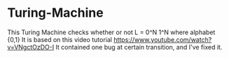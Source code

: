 # Turing-Machine
This Turing Machine checks whether or not  L = 0^N 1^N where alphabet {0,1}   It is based on this video tutorial https://www.youtube.com/watch?v=VNgctOzDO-I   It contained one bug at certain transition, and I've fixed it.

